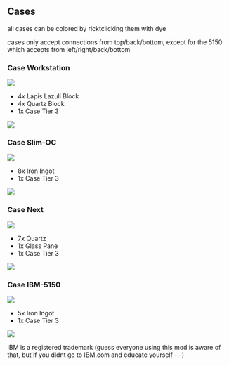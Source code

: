 ## Cases

all cases can be colored by ricktclicking them with dye

cases only accept connections from top/back/bottom, except for the 5150 which accepts from left/right/back/bottom

### Case Workstation
![](https://i.imgur.com/r2mOO5O.png)
* 4x Lapis Lazuli Block
* 4x Quartz Block
* 1x Case Tier 3

![](https://i.imgur.com/z9kWcs3.png)

### Case Slim-OC
![](https://i.imgur.com/8fyUdPa.png)
* 8x Iron Ingot
* 1x Case Tier 3

![](https://i.imgur.com/MJKtIry.png)

### Case Next
![](https://i.imgur.com/jizKXpd.png)
* 7x Quartz
* 1x Glass Pane
* 1x Case Tier 3

![](https://i.imgur.com/MFpwRnu.png)

### Case IBM-5150
![](https://i.imgur.com/igRxRmT.png)
* 5x Iron Ingot
* 1x Case Tier 3

![](https://i.imgur.com/rdnM2jn.png)



IBM is a registered trademark (guess everyone using this mod is aware of that, but if you didnt go to IBM.com and educate yourself -.-)